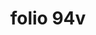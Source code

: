 ---
layout: edition
title: folio 94v
manuscript: Florence, Biblioteca Marucelliana, Carte Rajna XIX.15
sigla: R
iip: r094v.tif
milestone: 188
---